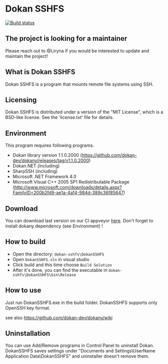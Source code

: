 # Dokan SSHFS
[![Build status](https://ci.appveyor.com/api/projects/status/yjj6m84g69l1mh06?svg=true)](https://ci.appveyor.com/project/Liryna/dokan-sshfs)

## The project is looking for a maintainer
Please reach out to @Liryna if you would be interested to update and maintain the project!

## What is Dokan SSHFS
Dokan SSHFS is a program that mounts remote file systems using SSH.

## Licensing
Dokan SSHFS is distributed under a version of the "MIT License",
which is a BSD-like license. See the 'license.txt' file for details.

## Environment
This program requires following programs.
- Dokan library version 1.1.0.2000 (https://github.com/dokan-dev/dokany/releases/tag/v1.1.0.2000)
- Dokan.NET (including)
- SharpSSH (including)
- Microsoft .NET Framework 4.0
- Microsoft Visual C++ 2005 SP1 Redistributable Package
(http://www.microsoft.com/downloads/details.aspx?FamilyID=200b2fd9-ae1a-4a14-984d-389c36f85647)

## Download
You can download last version on our CI appveyor [here](https://ci.appveyor.com/api/projects/liryna/dokan-sshfs/artifacts/dokan-sshfs.zip). Don't forget to install dokany dependency (see Environment) !

## How to build
 - Open the directory: `dokan-sshfs\DokanSSHFS`
 - Open `DokanSSHFS.sln` in visual studio
 - Click build and this time choose `Build Solution`
 - After it's done, you can find the executable in `dokan-sshfs\DokanSSHFS\bin\Release`

## How to use
Just run DokanSSHFS.exe in the build folder.
DokanSSHFS supports only OpenSSH key format.

see also https://github.com/dokan-dev/dokany/wiki

## Uninstallation
You can use Add/Remove programs in Control Panel to uninstall Dokan.
DokanSSHFS saves settings under "Documents and Settings\UserName\
Application Data\DokanSSHFS" and uninstaller doesn't remove them.


